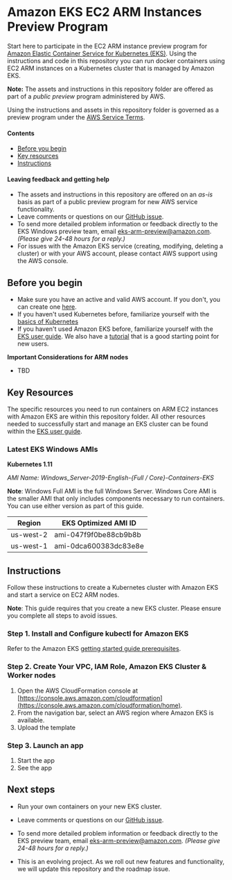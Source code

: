 # Amazon EKS EC2 ARM Instances Preview Program

Start here to participate in the EC2 ARM instance preview program for [Amazon Elastic Container Service for Kubernetes (EKS)](https://aws.amazon.com/eks). Using the instructions and code in this repository you can run docker containers using EC2 ARM instances on a Kubernetes cluster that is managed by Amazon EKS.

**Note:** The assets and instructions in this repository folder are offered as part of a _public preview_ program administered by AWS.

Using the instructions and assets in this repository folder is governed as a preview program under the [AWS Service Terms](https://aws.amazon.com/service-terms/).

#### Contents
* [Before you begin](#before-you-begin)
* [Key resources](#key-resources)
* [Instructions](#instructions)

#### Leaving feedback and getting help
* The assets and instructions in this repository are offered on an _as-is_ basis as part of a public preview program for new AWS service functionality.
* Leave comments or questions on our [GitHub issue](https://github.com/aws/containers-roadmap/issues/xx).
* To send more detailed problem information or feedback directly to the EKS Windows preview team, email [eks-arm-preview@amazon.com](mailto:eks-arm-preview@amazon.com). _(Please give 24-48 hours for a reply.)_
* For issues with the Amazon EKS service (creating, modifying, deleting a cluster) or with your AWS account, please contact AWS support using the AWS console.

## Before you begin
* Make sure you have an active and valid AWS account. If you don't, you can create one [here](https://portal.aws.amazon.com/gp/aws/developer/registration/index.html).
* If you haven't used Kubernetes before, familiarize yourself with the [basics of Kubernetes](https://kubernetes.io/docs/concepts/)
* If you haven't used Amazon EKS before, familiarize yourself with the [EKS user guide](https://docs.aws.amazon.com/eks/latest/userguide/what-is-eks.html). We also have a [tutorial](https://eksworkshop.com) that is a good starting point for new users.

**Important Considerations for ARM nodes**
* TBD

## Key Resources
The specific resources you need to run containers on ARM EC2 instances with Amazon EKS are within this repository folder. All other resources needed to successfully start and manage an EKS cluster can be found within the [EKS user guide](https://docs.aws.amazon.com/eks/latest/userguide/what-is-eks.html).

### Latest EKS Windows AMIs

**Kubernetes 1.11**

*AMI Name: Windows_Server-2019-English-{Full / Core}-Containers-EKS*

**Note**: Windows Full AMI is the full Windows Server. Windows Core AMI is the smaller AMI that only includes components necessary to run containers. You can use either version as part of this guide.

|  Region         | EKS Optimized AMI ID |                                        
| --------------- | ---------------------------------------------  |
| us-west-2       |           ami-047f9f0be88cb9b8b		|
| us-west-1       |           ami-0dca600383dc83e8e           |



## Instructions
Follow these instructions to create a Kubernetes cluster with Amazon EKS and start a service on EC2 ARM nodes.

**Note**: This guide requires that you create a new EKS cluster. Please ensure you complete all steps to avoid issues.

### Step 1. Install and Configure kubectl for Amazon EKS
Refer to the Amazon EKS [getting started guide prerequisites](https://docs.aws.amazon.com/eks/latest/userguide/getting-started.html#eks-prereqs).

### Step 2. Create Your VPC, IAM Role, Amazon EKS Cluster & Worker nodes
1. Open the AWS CloudFormation console at [https://console.aws.amazon.com/cloudformation](https://console.aws.amazon.com/cloudformation/home).
2. From the navigation bar, select an AWS region where Amazon EKS is available.
3. Upload the template

### Step 3. Launch an app
1. Start the app
2. See the app

## Next steps

* Run your own containers on your new EKS cluster.

* Leave comments or questions on our [GitHub issue](https://github.com/aws/containers-roadmap/issues/69).

* To send more detailed problem information or feedback directly to the EKS preview team, email [eks-arm-preview@amazon.com](mailto:eks-arm-preview@amazon.com). _(Please give 24-48 hours for a reply.)_

* This is an evolving project. As we roll out new features and functionality, we will update this repository and the roadmap issue.